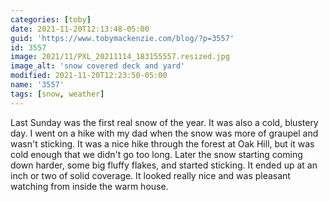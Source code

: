 ```yaml
---
categories: [toby]
date: 2021-11-20T12:13:48-05:00
guid: 'https://www.tobymackenzie.com/blog/?p=3557'
id: 3557
image: 2021/11/PXL_20211114_183155557.resized.jpg
image_alt: 'snow covered deck and yard'
modified: 2021-11-20T12:23:50-05:00
name: '3557'
tags: [snow, weather]
---
```


Last Sunday was the first real snow of the year.  It was also a cold, blustery day.<!--more-->  I went on a hike with my dad when the snow was more of graupel and wasn't sticking.  It was a nice hike through the forest at Oak Hill, but it was cold enough that we didn't go too long.  Later the snow starting coming down harder, some big fluffy flakes, and started sticking.  It ended up at an inch or two of solid coverage.  It looked really nice and was pleasant watching from inside the warm house.
